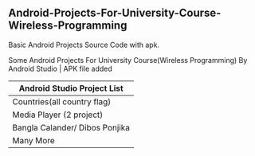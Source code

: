 ## Android-Projects-For-University-Course-Wireless-Programming
Basic Android Projects Source Code with apk.

Some Android Projects For University Course(Wireless Programming) By Android Studio | APK file added

| Android Studio Project List  |
| ------------- | 
| Countries(all country flag) | 
| Media Player (2 project) | 
| Bangla Calander/ Dibos Ponjika  | 
| Many More  | 
